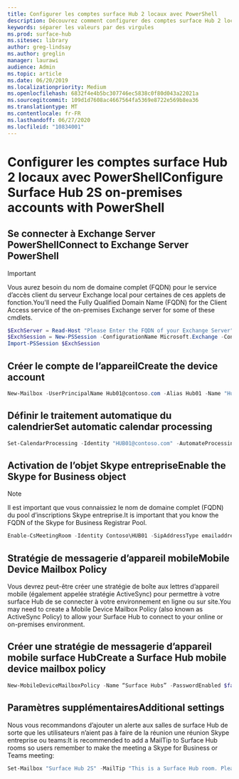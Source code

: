 ```yaml
---
title: Configurer les comptes surface Hub 2 locaux avec PowerShell
description: Découvrez comment configurer des comptes surface Hub 2 locaux avec PowerShell
keywords: séparer les valeurs par des virgules
ms.prod: surface-hub
ms.sitesec: library
author: greg-lindsay
ms.author: greglin
manager: laurawi
audience: Admin
ms.topic: article
ms.date: 06/20/2019
ms.localizationpriority: Medium
ms.openlocfilehash: 6832f4e4b5bc307746ec5838c0f80d043a22021a
ms.sourcegitcommit: 109d1d7608ac4667564fa5369e8722e569b8ea36
ms.translationtype: MT
ms.contentlocale: fr-FR
ms.lasthandoff: 06/27/2020
ms.locfileid: "10834001"
---
```

# <span data-ttu-id="bcb8b-104">Configurer les comptes surface Hub 2 locaux avec PowerShell</span><span class="sxs-lookup"><span data-stu-id="bcb8b-104">Configure Surface Hub 2S on-premises accounts with PowerShell</span></span>

## <span data-ttu-id="bcb8b-105">Se connecter à Exchange Server PowerShell</span><span class="sxs-lookup"><span data-stu-id="bcb8b-105">Connect to Exchange Server PowerShell</span></span>

> [!IMPORTANT]
> <span data-ttu-id="bcb8b-106">Vous aurez besoin du nom de domaine complet (FQDN) pour le service d’accès client du serveur Exchange local pour certaines de ces applets de fonction.</span><span class="sxs-lookup"><span data-stu-id="bcb8b-106">You'll need the Fully Qualified Domain Name (FQDN) for the Client Access service of the on-premises Exchange server for some of these cmdlets.</span></span>

```PowerShell
$ExchServer = Read-Host "Please Enter the FQDN of your Exchange Server"
$ExchSession = New-PSSession -ConfigurationName Microsoft.Exchange -ConnectionUri http://$ExchServer/PowerShell/ -Authentication Kerberos -Credential (Get-Credential)
Import-PSSession $ExchSession
```

## <span data-ttu-id="bcb8b-107">Créer le compte de l’appareil</span><span class="sxs-lookup"><span data-stu-id="bcb8b-107">Create the device account</span></span>

```PowerShell
New-Mailbox -UserPrincipalName Hub01@contoso.com -Alias Hub01 -Name "Hub 01" -Room -EnableRoomMailboxAccount $true -RoomMailboxPassword (ConvertTo-SecureString -String <password> -AsPlainText -Force)
```

## <span data-ttu-id="bcb8b-108">Définir le traitement automatique du calendrier</span><span class="sxs-lookup"><span data-stu-id="bcb8b-108">Set automatic calendar processing</span></span>

```PowerShell
Set-CalendarProcessing -Identity "HUB01@contoso.com" -AutomateProcessing AutoAccept -AddOrganizerToSubject $false –AllowConflicts   $false –DeleteComments $false -DeleteSubject $false -RemovePrivateProperty $false -AddAdditionalResponse $true -AdditionalResponse "This room is equipped with a Surface Hub"
```

## <span data-ttu-id="bcb8b-109">Activation de l’objet Skype entreprise</span><span class="sxs-lookup"><span data-stu-id="bcb8b-109">Enable the Skype for Business object</span></span>

> [!NOTE]
> <span data-ttu-id="bcb8b-110">Il est important que vous connaissiez le nom de domaine complet (FQDN) du pool d’inscriptions Skype entreprise.</span><span class="sxs-lookup"><span data-stu-id="bcb8b-110">It is important that you know the FQDN of the Skype for Business Registrar Pool.</span></span>

```PowerShell
Enable-CsMeetingRoom -Identity Contoso\HUB01 -SipAddressType emailaddress -RegistrarPool SfbIEFE01.contoso.local
```

## <span data-ttu-id="bcb8b-111">Stratégie de messagerie d’appareil mobile</span><span class="sxs-lookup"><span data-stu-id="bcb8b-111">Mobile Device Mailbox Policy</span></span>

<span data-ttu-id="bcb8b-112">Vous devrez peut-être créer une stratégie de boîte aux lettres d’appareil mobile (également appelée stratégie ActiveSync) pour permettre à votre surface Hub de se connecter à votre environnement en ligne ou sur site.</span><span class="sxs-lookup"><span data-stu-id="bcb8b-112">You may need to create a Mobile Device Mailbox Policy (also known as ActiveSync Policy) to allow your Surface Hub to connect to your online or on-premises environment.</span></span>

## <span data-ttu-id="bcb8b-113">Créer une stratégie de messagerie d’appareil mobile surface Hub</span><span class="sxs-lookup"><span data-stu-id="bcb8b-113">Create a Surface Hub mobile device mailbox policy</span></span>

```PowerShell
New-MobileDeviceMailboxPolicy -Name “Surface Hubs” -PasswordEnabled $false
```

## <span data-ttu-id="bcb8b-114">Paramètres supplémentaires</span><span class="sxs-lookup"><span data-stu-id="bcb8b-114">Additional settings</span></span>

<span data-ttu-id="bcb8b-115">Nous vous recommandons d’ajouter un alerte aux salles de surface Hub de sorte que les utilisateurs n’aient pas à faire de la réunion une réunion Skype entreprise ou teams:</span><span class="sxs-lookup"><span data-stu-id="bcb8b-115">It is recommended to add a MailTip to Surface Hub rooms so users remember to make the meeting a Skype for Business or Teams meeting:</span></span>

```PowerShell
Set-Mailbox "Surface Hub 2S" -MailTip "This is a Surface Hub room. Please make sure this is a Microsoft Teams meeting."
```
